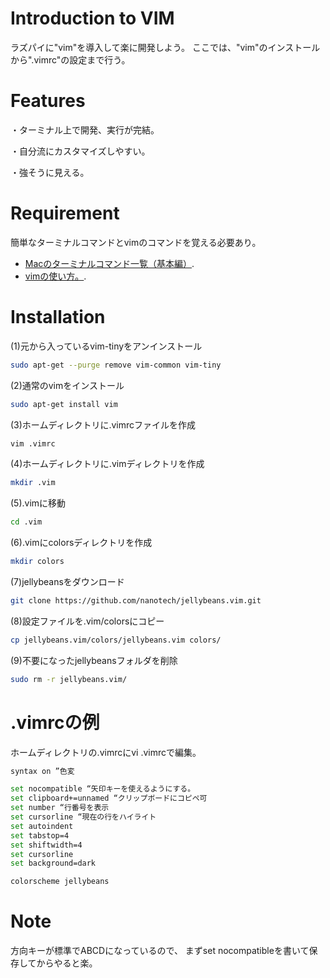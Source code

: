 # Introduction to VIM

ラズパイに"vim"を導入して楽に開発しよう。
ここでは、"vim"のインストールから".vimrc"の設定まで行う。

# Features

・ターミナル上で開発、実行が完結。

・自分流にカスタマイズしやすい。

・強そうに見える。

# Requirement

簡単なターミナルコマンドとvimのコマンドを覚える必要あり。

* [Macのターミナルコマンド一覧（基本編）](https://qiita.com/ryouzi/items/f9dee1540a04a0bfb9a3).
* [vimの使い方。](https://kekaku.addisteria.com/wp/20190129143137).

# Installation

(1)元から入っているvim-tinyをアンインストール
```bash
sudo apt-get --purge remove vim-common vim-tiny
```

(2)通常のvimをインストール
```bash
sudo apt-get install vim
```

(3)ホームディレクトリに.vimrcファイルを作成
```bash
vim .vimrc
```

(4)ホームディレクトリに.vimディレクトリを作成
```bash
mkdir .vim
```

(5).vimに移動
```bash
cd .vim
```

(6).vimにcolorsディレクトリを作成
```bash
mkdir colors
```

(7)jellybeansをダウンロード
```bash
git clone https://github.com/nanotech/jellybeans.vim.git
```

(8)設定ファイルを.vim/colorsにコピー
```bash
cp jellybeans.vim/colors/jellybeans.vim colors/
```

(9)不要になったjellybeansフォルダを削除
```bash
sudo rm -r jellybeans.vim/
```

# .vimrcの例

ホームディレクトリの.vimrcにvi .vimrcで編集。

```bash
syntax on ”色変

set nocompatible “矢印キーを使えるようにする。
set clipboard+=unnamed “クリップボードにコピペ可
set number “行番号を表示 
set cursorline “現在の行をハイライト
set autoindent
set tabstop=4
set shiftwidth=4
set cursorline
set background=dark

colorscheme jellybeans
```
# Note

方向キーが標準でABCDになっているので、
まずset nocompatibleを書いて保存してからやると楽。
